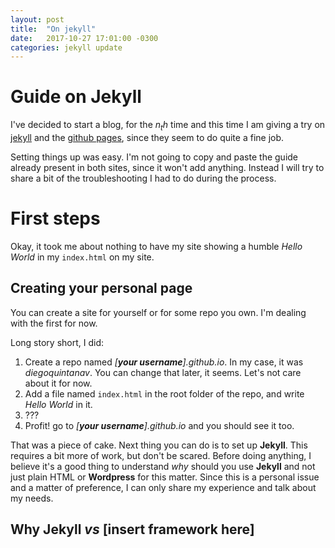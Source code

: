```yaml
---
layout: post
title:  "On jekyll"
date:   2017-10-27 17:01:00 -0300
categories: jekyll update
---
```

# Guide on Jekyll

I've decided to start a blog, for the $n_th$ time and this time I am giving a try on [jekyll](https://jekyllrb.com/) and the [github pages](https://pages.github.com), since they seem to do quite a fine job.

Setting things up was easy. I'm not going to copy and paste the guide already present in both sites, since it won't add anything. Instead I will try to share a bit of the troubleshooting I had to do during the process.

# First steps

Okay, it took me about nothing to have my site showing a humble *Hello World* in my ```index.html``` on my site.

## Creating your personal page

You can create a site for yourself or for some repo you own. I'm dealing with the first for now. 

Long story short, I did:

1.  Create a repo named *[**your username**].github.io*. In my case, it was *diegoquintanav*. You can change that later, it seems. Let's not care about it for now.
2.  Add a file named ```index.html``` in the root folder of the repo, and write *Hello World* in it.
3.  ???
1.  Profit! go to *[**your username**].github.io* and you should see it too.

That was a piece of cake. Next thing you can do is to set up **Jekyll**. This requires a bit more of work, but don't be scared. 
Before doing anything, I believe it's a good thing to understand *why* should you use **Jekyll** and not just plain HTML or **Wordpress** for this matter. Since this is a personal issue and a matter of preference, I can only share my experience and talk about my needs.

## Why Jekyll *vs* [insert framework here]









